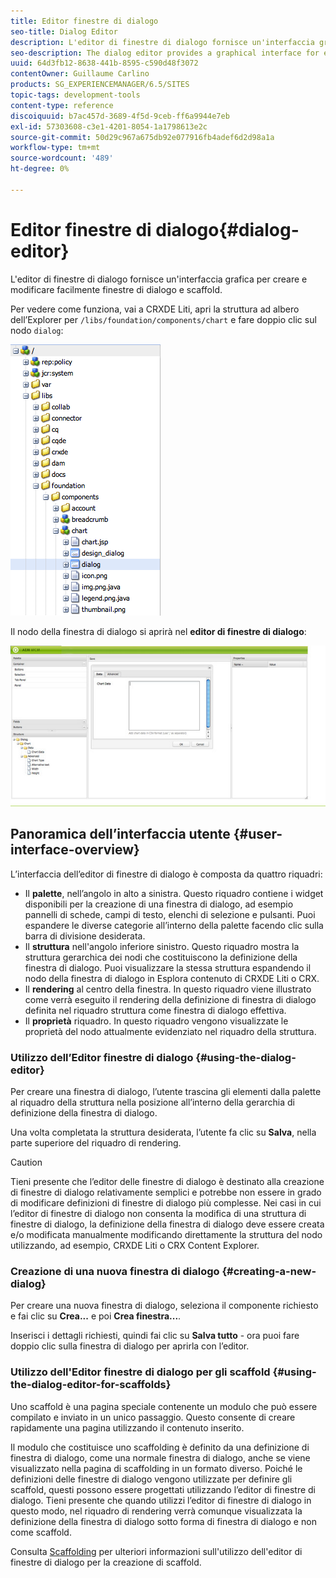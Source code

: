 ```yaml
---
title: Editor finestre di dialogo
seo-title: Dialog Editor
description: L'editor di finestre di dialogo fornisce un'interfaccia grafica per la creazione e la modifica di finestre di dialogo e scaffold
seo-description: The dialog editor provides a graphical interface for easily creating and editing dialog boxes and scaffolds
uuid: 64d3fb12-8638-441b-8595-c590d48f3072
contentOwner: Guillaume Carlino
products: SG_EXPERIENCEMANAGER/6.5/SITES
topic-tags: development-tools
content-type: reference
discoiquuid: b7ac457d-3689-4f5d-9ceb-ff6a9944e7eb
exl-id: 57303608-c3e1-4201-8054-1a1798613e2c
source-git-commit: 50d29c967a675db92e077916fb4adef6d2d98a1a
workflow-type: tm+mt
source-wordcount: '489'
ht-degree: 0%

---
```


# Editor finestre di dialogo{#dialog-editor}

L&#39;editor di finestre di dialogo fornisce un&#39;interfaccia grafica per creare e modificare facilmente finestre di dialogo e scaffold.

Per vedere come funziona, vai a CRXDE Liti, apri la struttura ad albero dell’Explorer per `/libs/foundation/components/chart` e fare doppio clic sul nodo `dialog`:

![chlimage_1-247](assets/chlimage_1-247.png)

Il nodo della finestra di dialogo si aprirà nel **editor di finestre di dialogo**:

![screen_shot_2012-02-01at25033pm](assets/screen_shot_2012-02-01at25033pm.png)

## Panoramica dell’interfaccia utente {#user-interface-overview}

L’interfaccia dell’editor di finestre di dialogo è composta da quattro riquadri:

* Il **palette**, nell’angolo in alto a sinistra. Questo riquadro contiene i widget disponibili per la creazione di una finestra di dialogo, ad esempio pannelli di schede, campi di testo, elenchi di selezione e pulsanti. Puoi espandere le diverse categorie all’interno della palette facendo clic sulla barra di divisione desiderata.
* Il **struttura** nell&#39;angolo inferiore sinistro. Questo riquadro mostra la struttura gerarchica dei nodi che costituiscono la definizione della finestra di dialogo. Puoi visualizzare la stessa struttura espandendo il nodo della finestra di dialogo in Esplora contenuto di CRXDE Liti o CRX.
* Il **rendering** al centro della finestra. In questo riquadro viene illustrato come verrà eseguito il rendering della definizione di finestra di dialogo definita nel riquadro struttura come finestra di dialogo effettiva.
* Il **proprietà** riquadro. In questo riquadro vengono visualizzate le proprietà del nodo attualmente evidenziato nel riquadro della struttura.

### Utilizzo dell’Editor finestre di dialogo {#using-the-dialog-editor}

Per creare una finestra di dialogo, l’utente trascina gli elementi dalla palette al riquadro della struttura nella posizione all’interno della gerarchia di definizione della finestra di dialogo.

Una volta completata la struttura desiderata, l’utente fa clic su **Salva**, nella parte superiore del riquadro di rendering.

>[!CAUTION]
>
>Tieni presente che l’editor delle finestre di dialogo è destinato alla creazione di finestre di dialogo relativamente semplici e potrebbe non essere in grado di modificare definizioni di finestre di dialogo più complesse. Nei casi in cui l’editor di finestre di dialogo non consenta la modifica di una struttura di finestre di dialogo, la definizione della finestra di dialogo deve essere creata e/o modificata manualmente modificando direttamente la struttura del nodo utilizzando, ad esempio, CRXDE Liti o CRX Content Explorer.

### Creazione di una nuova finestra di dialogo {#creating-a-new-dialog}

Per creare una nuova finestra di dialogo, seleziona il componente richiesto e fai clic su **Crea...** e poi **Crea finestra...**.

Inserisci i dettagli richiesti, quindi fai clic su **Salva tutto** - ora puoi fare doppio clic sulla finestra di dialogo per aprirla con l’editor.

### Utilizzo dell&#39;Editor finestre di dialogo per gli scaffold {#using-the-dialog-editor-for-scaffolds}

Uno scaffold è una pagina speciale contenente un modulo che può essere compilato e inviato in un unico passaggio. Questo consente di creare rapidamente una pagina utilizzando il contenuto inserito.

Il modulo che costituisce uno scaffolding è definito da una definizione di finestra di dialogo, come una normale finestra di dialogo, anche se viene visualizzato nella pagina di scaffolding in un formato diverso. Poiché le definizioni delle finestre di dialogo vengono utilizzate per definire gli scaffold, questi possono essere progettati utilizzando l’editor di finestre di dialogo. Tieni presente che quando utilizzi l’editor di finestre di dialogo in questo modo, nel riquadro di rendering verrà comunque visualizzata la definizione della finestra di dialogo sotto forma di finestra di dialogo e non come scaffold.

Consulta [Scaffolding](/help/sites-authoring/scaffolding.md) per ulteriori informazioni sull&#39;utilizzo dell&#39;editor di finestre di dialogo per la creazione di scaffold.
